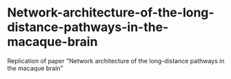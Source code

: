 # Network-architecture-of-the-long-distance-pathways-in-the-macaque-brain
Replication of paper "Network architecture of the long-distance pathways in the macaque brain"
